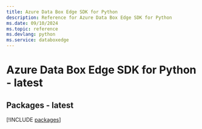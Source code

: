 ```yaml
---
title: Azure Data Box Edge SDK for Python
description: Reference for Azure Data Box Edge SDK for Python
ms.date: 09/10/2024
ms.topic: reference
ms.devlang: python
ms.service: databoxedge
---
```

# Azure Data Box Edge SDK for Python - latest
## Packages - latest
[!INCLUDE [packages](data-box-edge-index.md)]